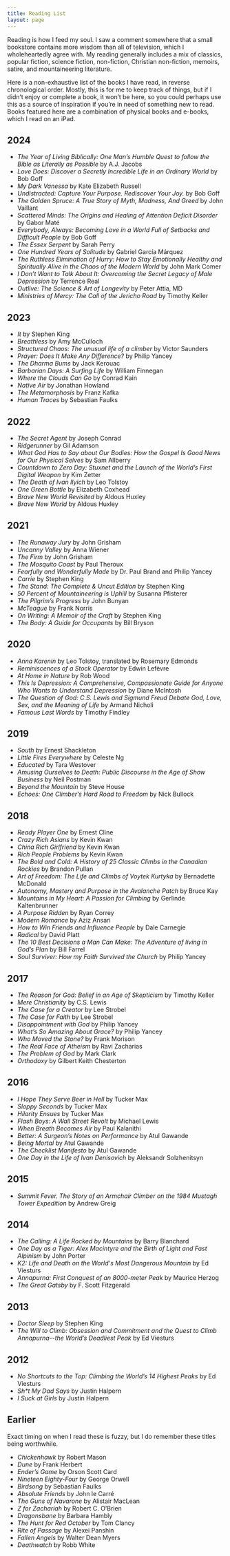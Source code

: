 ```yaml
---
title: Reading List
layout: page
---
```


Reading is how I feed my soul. I saw a comment somewhere that a small bookstore contains more wisdom than all of television, which I wholeheartedly agree with. My reading generally includes a mix of classics, popular fiction, science fiction, non-fiction, Christian non-fiction, memoirs, satire, and mountaineering literature.

Here is a non-exhaustive list of the books I have read, in reverse chronological order. Mostly, this is for me to keep track of things, but if I didn’t enjoy or complete a book, it won’t be here, so you could perhaps use this as a source of inspiration if you’re in need of something new to read. Books featured here are a combination of physical books and e-books, which I read on an iPad.

## 2024

-   _The Year of Living Biblically: One Man’s Humble Quest to follow the Bible as Literally as Possible_ by A.J. Jacobs
-   _Love Does: Discover a Secretly Incredible Life in an Ordinary World_ by Bob Goff
-   _My Dark Vanessa_ by Kate Elizabeth Russell
-   _Undistracted: Capture Your Purpose. Rediscover Your Joy._ by Bob Goff
-   _The Golden Spruce: A True Story of Myth, Madness, And Greed_ by John Vaillant
-   _Scattered Minds: The Origins and Healing of Attention Deficit Disorder_ by Gabor Maté
-   _Everybody, Always: Becoming Love in a World Full of Setbacks and Difficult People_ by Bob Goff
-   _The Essex Serpent_ by Sarah Perry
-   _One Hundred Years of Solitude_ by Gabriel García Márquez
-   _The Ruthless Elimination of Hurry: How to Stay Emotionally Healthy and Spiritually Alive in the Chaos of the Modern World_ by John Mark Comer
-   _I Don’t Want to Talk About It: Overcoming the Secret Legacy of Male Depression_ by Terrence Real
-   _Outlive: The Science & Art of Longevity_ by Peter Attia, MD
-   _Ministries of Mercy: The Call of the Jericho Road_ by Timothy Keller

## 2023

-   _It_ by Stephen King
-   _Breathless_ by Amy McCulloch
-   _Structured Chaos: The unusual life of a climber_ by Victor Saunders
-   _Prayer: Does It Make Any Difference?_ by Philip Yancey
-   _The Dharma Bums_ by Jack Kerouac
-   _Barbarian Days: A Surfing Life_ by William Finnegan
-   _Where the Clouds Can Go_ by Conrad Kain
-   _Native Air_ by Jonathan Howland
-   _The Metamorphosis_ by Franz Kafka
-   _Human Traces_ by Sebastian Faulks

## 2022

-   _The Secret Agent_ by Joseph Conrad
-   _Ridgerunner_ by Gil Adamson
-   _What God Has to Say about Our Bodies: How the Gospel Is Good News for Our Physical Selves_ by Sam Allberry
-   _Countdown to Zero Day: Stuxnet and the Launch of the World’s First Digital Weapon_ by Kim Zetter
-   _The Death of Ivan Ilyich_ by Leo Tolstoy
-   _One Green Bottle_ by Elizabeth Coxhead
-   _Brave New World Revisited_ by Aldous Huxley
-   _Brave New World_ by Aldous Huxley

## 2021

-   _The Runaway Jury_ by John Grisham
-   _Uncanny Valley_ by Anna Wiener
-   _The Firm_ by John Grisham
-   _The Mosquito Coast_ by Paul Theroux
-   _Fearfully and Wonderfully Made_ by Dr. Paul Brand and Philip Yancey
-   _Carrie_ by Stephen King
-   _The Stand: The Complete & Uncut Edition_ by Stephen King
-   _50 Percent of Mountaineering is Uphill_ by Susanna Pfisterer
-   _The Pilgrim’s Progress_ by John Bunyan
-   _McTeague_ by Frank Norris
-   _On Writing: A Memoir of the Craft_ by Stephen King
-   _The Body: A Guide for Occupants_ by Bill Bryson

## 2020

-   _Anna Karenin_ by Leo Tolstoy, translated by Rosemary Edmonds
-   _Reminiscences of a Stock Operator_ by Edwin Lefèvre
-   _At Home in Nature_ by Rob Wood
-   _This Is Depression: A Comprehensive, Compassionate Guide for Anyone Who Wants to Understand Depression_ by Diane McIntosh
-   _The Question of God: C.S. Lewis and Sigmund Freud Debate God, Love, Sex, and the Meaning of Life_ by Armand Nicholi
-   _Famous Last Words_ by Timothy Findley

## 2019

-   _South_ by Ernest Shackleton
-   _Little Fires Everywhere_ by Celeste Ng
-   _Educated_ by Tara Westover
-   _Amusing Ourselves to Death: Public Discourse in the Age of Show Business_ by Neil Postman
-   _Beyond the Mountain_ by Steve House
-   _Echoes: One Climber’s Hard Road to Freedom_ by Nick Bullock

## 2018

-   _Ready Player One_ by Ernest Cline
-   _Crazy Rich Asians_ by Kevin Kwan
-   _China Rich Girlfriend_ by Kevin Kwan
-   _Rich People Problems_ by Kevin Kwan
-   _The Bold and Cold: A History of 25 Classic Climbs in the Canadian Rockies_ by Brandon Pullan
-   _Art of Freedom: The Life and Climbs of Voytek Kurtyka_ by Bernadette McDonald
-   _Autonomy, Mastery and Purpose in the Avalanche Patch_ by Bruce Kay
-   _Mountains in My Heart: A Passion for Climbing_ by Gerlinde Kaltenbrunner
-   _A Purpose Ridden_ by Ryan Correy
-   _Modern Romance_ by Aziz Ansari
-   _How to Win Friends and Influence People_ by Dale Carnegie
-   _Radical_ by David Platt
-   _The 10 Best Decisions a Man Can Make: The Adventure of living in God’s Plan_ by Bill Farrel
-   _Soul Surviver: How my Faith Survived the Church_ by Philip Yancey

## 2017

-   _The Reason for God: Belief in an Age of Skepticism_ by Timothy Keller
-   _Mere Christianity_ by C.S. Lewis
-   _The Case for a Creator_ by Lee Strobel
-   _The Case for Faith_ by Lee Strobel
-   _Disappointment with God_ by Philip Yancey
-   _What’s So Amazing About Grace?_ by Philip Yancey
-   _Who Moved the Stone?_ by Frank Morison
-   _The Real Face of Atheism_ by Ravi Zacharias
-   _The Problem of God_ by Mark Clark
-   _Orthodoxy_ by Gilbert Keith Chesterton

## 2016

-   _I Hope They Serve Beer in Hell_ by Tucker Max
-   _Sloppy Seconds_ by Tucker Max
-   _Hilarity Ensues_ by Tucker Max
-   _Flash Boys: A Wall Street Revolt_ by Michael Lewis
-   _When Breath Becomes Air_ by Paul Kalanithi
-   _Better: A Surgeon’s Notes on Performance_ by Atul Gawande
-   _Being Mortal_ by Atul Gawande
-   _The Checklist Manifesto_ by Atul Gawande
-   _One Day in the Life of Ivan Denisovich_ by Aleksandr Solzhenitsyn

## 2015

-   _Summit Fever. The Story of an Armchair Climber on the 1984 Mustagh Tower Expedition_ by Andrew Greig

## 2014

-   _The Calling: A Life Rocked by Mountains_ by Barry Blanchard
-   _One Day as a Tiger: Alex Macintyre and the Birth of Light and Fast Alpinism_ by John Porter
-   _K2: Life and Death on the World's Most Dangerous Mountain_ by Ed Viesturs
-   _Annapurna: First Conquest of an 8000-meter Peak_ by Maurice Herzog
-   _The Great Gatsby_ by F. Scott Fitzgerald

## 2013

-   _Doctor Sleep_ by Stephen King
-   _The Will to Climb: Obsession and Commitment and the Quest to Climb Annapurna--the World’s Deadliest Peak_ by Ed Viesturs

## 2012

-   _No Shortcuts to the Top: Climbing the World’s 14 Highest Peaks_ by Ed Viesturs
-   _Sh\*t My Dad Says_ by Justin Halpern
-   _I Suck at Girls_ by Justin Halpern

## Earlier

Exact timing on when I read these is fuzzy, but I do remember these titles being worthwhile.

-   _Chickenhawk_ by Robert Mason
-   _Dune_ by Frank Herbert
-   _Ender’s Game_ by Orson Scott Card
-   _Nineteen Eighty-Four_ by George Orwell
-   _Birdsong_ by Sebastian Faulks
-   _Absolute Friends_ by John le Carré
-   _The Guns of Navarone_ by Alistair MacLean
-   _Z for Zachariah_ by Robert C. O’Brien
-   _Dragonsbane_ by Barbara Hambly
-   _The Hunt for Red October_ by Tom Clancy
-   _Rite of Passage_ by Alexei Panshin
-   _Fallen Angels_ by Walter Dean Myers
-   _Deathwatch_ by Robb White
